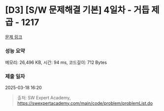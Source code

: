 # [D3] [S/W 문제해결 기본] 4일차 - 거듭 제곱 - 1217 

[문제 링크](https://swexpertacademy.com/main/code/problem/problemDetail.do?contestProbId=AV14dUIaAAUCFAYD) 

### 성능 요약

메모리: 26,496 KB, 시간: 94 ms, 코드길이: 712 Bytes

### 제출 일자

2025-03-18 16:20



> 출처: SW Expert Academy, https://swexpertacademy.com/main/code/problem/problemList.do